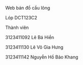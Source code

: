 Web bán đồ cầu lông

Lóp DCT123C2

Thành viên

3123411092 Lê Bá Hiển

3123411130 Lê Võ Gia Hưng

3123411142 Nguyễn Hồ Bảo Khang
